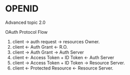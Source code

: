 # OPENID 

Advanced topic 2.0

OAuth Protocol Flow

1. client -> auth request -> resources Owner.
2. client <- Auth Grant <- R.O.
3. client -> Auth Grant -> Auth Server
4. client <- Access Token + ID Token <- Auth Server
5. client -> Access Token + ID Token -> Resource Server. 
6. client <- Protected Resource <- Resource Server. 